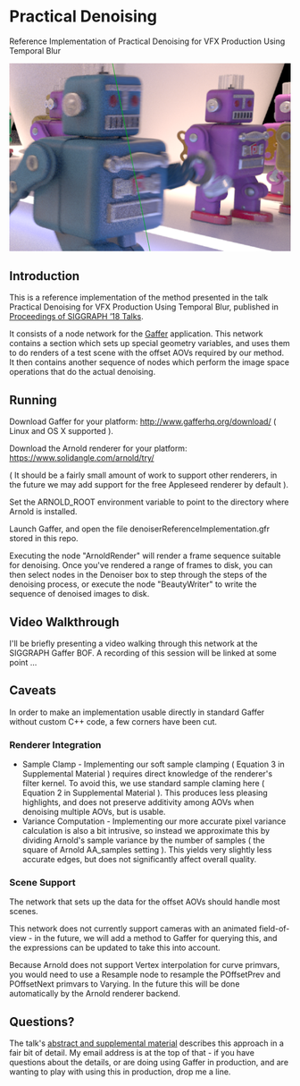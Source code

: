 # Practical Denoising
Reference Implementation of Practical Denoising for VFX Production Using Temporal Blur

![Header Image](denoiserHeaderImage.png)

## Introduction

This is a reference implementation of the method presented in the talk Practical Denoising for VFX Production Using Temporal Blur, published in [Proceedings of SIGGRAPH ’18 Talks](https://doi.org/10.1145/3214745.3214762).

It consists of a node network for the [Gaffer]( http://www.gafferhq.org/ ) application.  This network contains a section which sets up special geometry variables, and uses them to do renders of a test scene with the offset AOVs required by our method.  It then contains another sequence of nodes which perform the image space operations that do the actual denoising.

## Running

Download Gaffer for your platform: http://www.gafferhq.org/download/ ( Linux and OS X supported ).

Download the Arnold renderer for your platform: https://www.solidangle.com/arnold/try/

( It should be a fairly small amount of work to support other renderers, in the future we may add support for the free Appleseed renderer by default ).

Set the ARNOLD_ROOT environment variable to point to the directory where Arnold is installed.

Launch Gaffer, and open the file denoiserReferenceImplementation.gfr stored in this repo.

Executing the node "ArnoldRender" will render a frame sequence suitable for denoising.  Once you've rendered a range of frames to disk, you can then select nodes in the Denoiser box to step through the steps of the denoising process, or execute the node "BeautyWriter" to write the sequence of denoised images to disk.

## Video Walkthrough

I'll be briefly presenting a video walking through this network at the SIGGRAPH Gaffer BOF.  A recording of this session will be linked at some point ...

## Caveats

In order to make an implementation usable directly in standard Gaffer without custom C++ code, a few corners have been cut.

### Renderer Integration
 - Sample Clamp - Implementing our soft sample clamping ( Equation 3 in Supplemental Material ) requires direct knowledge of the renderer's filter kernel.  To avoid this, we use standard sample claming here ( Equation 2 in Supplemental Material ).  This produces less pleasing highlights, and does not preserve additivity among AOVs when denoising multiple AOVs, but is usable.
 - Variance Computation - Implementing our more accurate pixel variance calculation is also a bit intrusive, so instead we approximate this by dividing Arnold's sample variance by the number of samples ( the square of Arnold AA_samples setting ).  This yields very slightly less accurate edges, but does not significantly affect overall quality.
 
 ### Scene Support
 The network that sets up the data for the offset AOVs should handle most scenes.
 
 This network does not currently support cameras with an animated field-of-view - in the future, we will add a method to Gaffer for querying this, and the expressions can be updated to take this into account.
 
 Because Arnold does not support Vertex interpolation for curve primvars, you would need to use a Resample node to resample the POffsetPrev and POffsetNext primvars to Varying.  In the future this will be done automatically by the Arnold renderer backend.

## Questions?

The talk's [abstract and supplemental material](denoiser2018AbstractAndSupplemental.pdf) describes this approach in a fair bit of detail.  My email address is at the top of that - if you have questions about the details, or are doing using Gaffer in production, and are wanting to play with using this in production, drop me a line.
